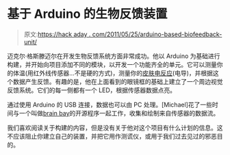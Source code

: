 # 基于 Arduino 的生物反馈装置

> 原文:[https://hack aday . com/2011/05/25/arduino-based-biofeedback-unit/](https://hackaday.com/2011/05/25/arduino-based-biofeedback-unit/)

迈克尔·格斯滕迈尔在开发生物反馈系统方面非常成功。他以 Arduino 为基础进行构建，并开始向项目添加不同的模块，以开发一个功能齐全的单元。它可以测量你的体温(用红外线传感器…不是硬的方式)，测量你的[皮肤电反应](http://en.wikipedia.org/wiki/Galvanic_skin_response)(电导)，并根据这个数据产生反馈。有趣的是，他在上面看到的眼镜框的基础上建立了一个周边视觉反馈系统。它们的每一侧都有一个 LED，根据传感器数据点亮。

通过使用 Arduino 的 USB 连接，数据也可以由 PC 处理。[Michael]花了一些时间与一个叫做[brain bay](http://shifz.org/brainbay/)的开源程序一起工作，收集和绘制来自传感器的数据流。

我们喜欢阅读关于构建的内容，但是没有关于他对这个项目有什么计划的信息。这不应该阻止你建立自己的装置，并把它用作测谎仪，或用于我们过去见过的邪恶目的。